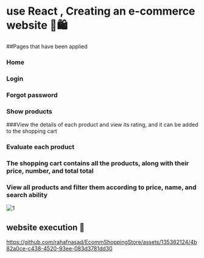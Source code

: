 # use React , Creating an e-commerce website ​🛒​🛍️
##Pages that have been applied
### Home 
### Login 
### Forgot password 
### Show products
###View the details of each product and view its rating, and it can be added to the shopping cart
### Evaluate each product
### The shopping cart contains all the products, along with their price, number, and total total
### View all products and filter them according to price, name, and search ability
![1](https://github.com/rahafnasad/EcommShoppingStore/assets/135382124/b1ffbd21-1aa6-40b3-8609-5fb35ca4d6b1)
## website execution 👀​



https://github.com/rahafnasad/EcommShoppingStore/assets/135382124/4b82a0ce-c438-4520-93ee-083d3781dd30




